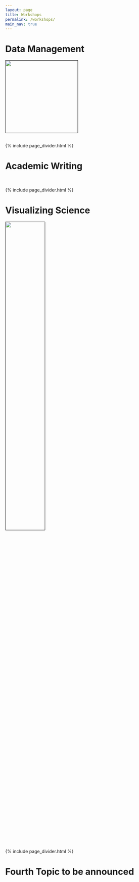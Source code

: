 ```yaml
---
layout: page
title: Workshops
permalink: /workshops/
main_nav: true
---
```


# Data Management

<a href="">
    <img src="{{ site.baseurl }}/assets/sponsors/" alt="" style="width:230px; height:auto;">
</a>

<p>
</p>

<br>
 {% include page_divider.html %}
<br>

# Academic Writing
<a href="">
<img src="{{ site.baseurl }}/assets/sponsors/" alt="">
</a>

<p>
</p>

<br>
 {% include page_divider.html %}
<br>

# Visualizing Science
<a href="">
    <img src="{{ site.baseurl }}/assets/sponsors/" style="width: 50%;" 
    alt="">
</a>

<p>
</p>

<br>
 {% include page_divider.html %}
<br>

# Fourth Topic to be announced

<a href="">
  <img src="{{ site.baseurl }}/assets/sponsors/" alt="">
</a>

<p>
</p>
